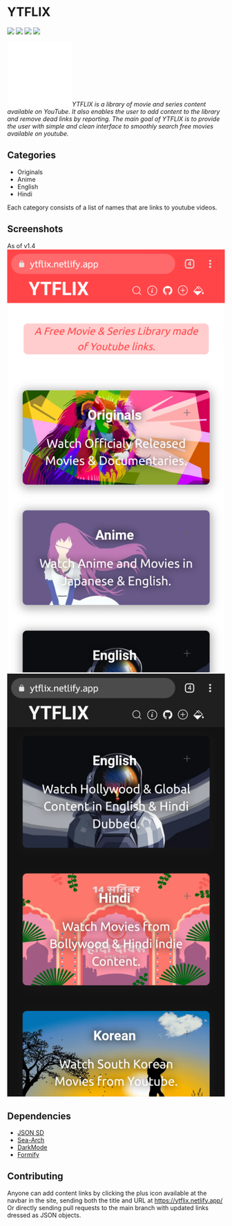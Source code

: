 # YTFLIX

![](https://img.shields.io/github/release/n-ce/YTFLIX)
![](https://img.shields.io/github/license/n-ce/YTFLIX)
![](https://img.shields.io/github/languages/code-size/n-ce/YTFLIX)
![](https://img.shields.io/github/repo-size/n-ce/YTFLIX)

<img src="Assets/Icons/Main.svg" width="150"><em>YTFLIX is a library of movie and series content available on YouTube. It also enables the user to add content to the library and remove dead links by reporting. The main goal of YTFLIX is to provide the user with simple and clean interface to smoothly search free movies available on youtube.</em>
## Categories
- Originals
- Anime
- English
- Hindi

Each category consists of a list of names that are links to youtube videos.

## Screenshots
As of v1.4
![Interface as of v1.4](Assets/Screenshots/1.png)
![Interface as of v1.4](Assets/Screenshots/2.png)

## Dependencies
- [JSON SD](https://github.com/n-ce/JSON-static-database)
- [Sea-Arch](https://github.com/n-ce/Sea-Arch)
- [DarkMode](https://github.com/n-ce/DarkMode)
- [Formify](https://github.com/n-ce/Formify)

## Contributing
Anyone can add content links by clicking the plus icon available at the navbar in the site, sending both the title and URL at https://ytflix.netlify.app/
Or directly sending pull requests to the main branch with updated links dressed as JSON objects.

